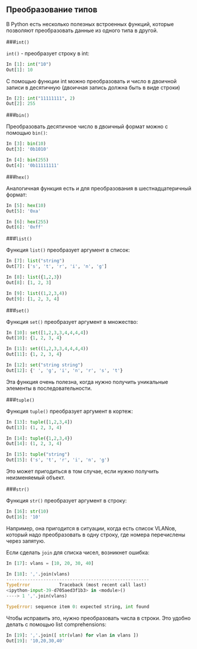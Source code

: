 ## Преобразование типов

В Python есть несколько полезных встроенных функций, которые позволяют преобразовать данные из одного типа в другой.

###```int()```

```int()``` - преобразует строку в int:
```python
In [1]: int("10")
Out[1]: 10
```

С помощью функции int можно преобразовать и число в двоичной записи в десятичную (двоичная запись должна быть в виде строки) 
```python
In [2]: int("11111111", 2)
Out[2]: 255
```

###```bin()```

Преобразовать десятичное число в двоичный формат можно с помощью ```bin()```:
```python
In [3]: bin(10)
Out[3]: '0b1010'

In [4]: bin(255)
Out[4]: '0b11111111'
```

###```hex()```

Аналогичная функция есть и для преобразования в шестнадцатеричный формат:
```python
In [5]: hex(10)
Out[5]: '0xa'

In [6]: hex(255)
Out[6]: '0xff'
```


###```list()```

Функция ```list()``` преобразует аргумент в список: 
```python
In [7]: list("string")
Out[7]: ['s', 't', 'r', 'i', 'n', 'g']

In [8]: list({1,2,3})
Out[8]: [1, 2, 3]

In [9]: list((1,2,3,4))
Out[9]: [1, 2, 3, 4]
```

###```set()```

Функция ```set()``` преобразует аргумент в множество: 
```python
In [10]: set([1,2,3,3,4,4,4,4])
Out[10]: {1, 2, 3, 4}

In [11]: set((1,2,3,3,4,4,4,4))
Out[11]: {1, 2, 3, 4}

In [12]: set("string string")
Out[12]: {' ', 'g', 'i', 'n', 'r', 's', 't'}
```

Эта функция очень полезна, когда нужно получить уникальные элементы в последовательности.

###```tuple()```

Функция ```tuple()``` преобразует аргумент в кортеж: 
```python
In [13]: tuple([1,2,3,4])
Out[13]: (1, 2, 3, 4)

In [14]: tuple({1,2,3,4})
Out[14]: (1, 2, 3, 4)

In [15]: tuple("string")
Out[15]: ('s', 't', 'r', 'i', 'n', 'g')
```

Это может пригодиться в том случае, если нужно получить неизменяемый объект.

###```str()```

Функция ```str()``` преобразует аргумент в строку: 
```python
In [16]: str(10)
Out[16]: '10'
```

Например, она пригодится в ситуации, когда есть список VLANов, который надо преобразовать в одну строку, где номера перечислены через запятую.

Если сделать ```join``` для списка чисел, возникнет ошибка:
```python
In [17]: vlans = [10, 20, 30, 40]

In [18]: ','.join(vlans)
------------------------------------------------------
TypeError           Traceback (most recent call last)
<ipython-input-39-d705aed3f1b3> in <module>()
----> 1 ','.join(vlans)

TypeError: sequence item 0: expected string, int found
```

Чтобы исправить это, нужно преобразовать числа в строки. Это удобно делать с помощью list comprehensions:
```python
In [19]: ','.join([ str(vlan) for vlan in vlans ])
Out[19]: '10,20,30,40'
```
